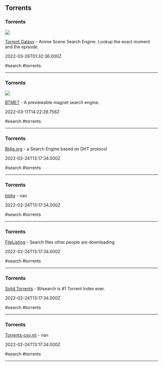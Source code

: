 ## Torrents

### Torrents

![](https://trace.moe/favicon128.png)

[Torrent Galaxy](https://trace.moe) - Anime Scene Search Engine. Lookup the exact moment and the episode.

2022-03-26T01:32:36.000Z

#search #torrents

---

### Torrents

![](https://www.btmet.com/img/logo_s3.png)

[BTMET](https://btmet.com) - A previewable magnet search engine.

2022-03-11T14:22:28.756Z

#search #torrents

---

### Torrents

[Bt4g.org](https://bt4g.org) - a Search Engine based on DHT protocol

2022-02-24T13:17:34.000Z

#search #torrents

---

### Torrents

[btdig](https://btdig.com) - nan

2022-02-24T13:17:34.000Z

#search #torrents

---

### Torrents

[FileListing](https://filelisting.com) - Search files other people are downloading

2022-02-24T13:17:34.000Z

#search #torrents

---

### Torrents

[Solid Torrents](https://solidtorrents.net) - Bitsearch is #1 Torrent Index ever.

2022-02-24T13:17:34.000Z

#search #torrents

---

### Torrents

[Torrents-csv.ml](https://torrents-csv.ml/#/) - nan

2022-02-24T13:17:34.000Z

#search #torrents

---
